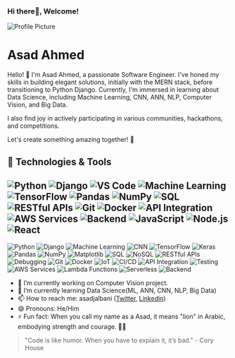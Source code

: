 ### Hi there👋, Welcome!

![Profile Picture](https://link.to/your/image.jpg)

# Asad Ahmed

Hello! 👋 I'm Asad Ahmed, a passionate Software Engineer. I've honed my skills in building elegant solutions, initially with the MERN stack, before transitioning to Python Django. Currently, I'm immersed in learning about Data Science, including Machine Learning, CNN, ANN, NLP, Computer Vision, and Big Data. 

I also find joy in actively participating in various communities, hackathons, and competitions.

Let's create something amazing together! 🚀

## 🔧 Technologies & Tools

![Python](https://img.icons8.com/color/48/000000/python.png)
![Django](https://img.icons8.com/color/48/000000/django.png)
![VS Code](https://img.icons8.com/color/48/000000/visual-studio-code-2019.png)
![Machine Learning](https://img.icons8.com/office/48/000000/artificial-intelligence.png)
![TensorFlow](https://img.icons8.com/color/48/000000/tensorflow.png)
![Pandas](https://img.icons8.com/color/48/000000/pandas.png)
![NumPy](https://img.icons8.com/color/48/000000/numpy.png)
![SQL](https://img.icons8.com/color/48/000000/sql.png)
![RESTful APIs](https://img.icons8.com/dusk/48/000000/api-settings.png)
![Git](https://img.icons8.com/color/48/000000/git.png)
![Docker](https://img.icons8.com/color/48/000000/docker.png)
![API Integration](https://img.icons8.com/color/48/000000/api-settings.png)
![AWS Services](https://img.icons8.com/color/48/000000/amazon-web-services.png)
![Backend](https://img.icons8.com/color/48/000000/server.png)
![JavaScript](https://img.icons8.com/color/48/000000/javascript.png)
![Node.js](https://img.icons8.com/color/48/000000/nodejs.png)
![React](https://img.icons8.com/color/48/000000/react-native.png)
---



![Python](https://img.shields.io/badge/Python-3776AB?style=for-the-badge&logo=python&logoColor=white)
![Django](https://img.shields.io/badge/Django-092E20?style=for-the-badge&logo=django&logoColor=white)
![Machine Learning](https://img.shields.io/badge/Machine%20Learning-FF6F61?style=for-the-badge)
![CNN](https://img.shields.io/badge/CNN-5B89A1?style=for-the-badge)
![TensorFlow](https://img.shields.io/badge/TensorFlow-FF6F61?style=for-the-badge)
![Keras](https://img.shields.io/badge/Keras-5B89A1?style=for-the-badge)
![Pandas](https://img.shields.io/badge/Pandas-150458?style=for-the-badge&logo=pandas&logoColor=white)
![NumPy](https://img.shields.io/badge/NumPy-013243?style=for-the-badge&logo=numpy&logoColor=white)
![Matplotlib](https://img.shields.io/badge/Matplotlib-3776AB?style=for-the-badge&logo=python&logoColor=white)
![SQL](https://img.shields.io/badge/SQL-4479A1?style=for-the-badge&logo=sql&logoColor=white)
![NoSQL](https://img.shields.io/badge/NoSQL-4DB33D?style=for-the-badge&logo=mongodb&logoColor=white)
![RESTful APIs](https://img.shields.io/badge/RESTful%20APIs-6DB33F?style=for-the-badge)
![Debugging](https://img.shields.io/badge/Debugging-FF6F61?style=for-the-badge)
![Git](https://img.shields.io/badge/Git-F05032?style=for-the-badge&logo=git&logoColor=white)
![Docker](https://img.shields.io/badge/Docker-0db7ed?style=for-the-badge)
![IoT](https://img.shields.io/badge/IoT-FF6F61?style=for-the-badge)
![CI/CD](https://img.shields.io/badge/CI%2FCD-2F8CDD?style=for-the-badge)
![API Integration](https://img.shields.io/badge/API%20Integration-FF6F61?style=for-the-badge)
![Testing](https://img.shields.io/badge/Testing-4DB33D?style=for-the-badge)
![AWS Services](https://img.shields.io/badge/AWS%20Services-FF9900?style=for-the-badge&logo=amazonaws)
![Lambda Functions](https://img.shields.io/badge/Lambda%20Functions-FF9900?style=for-the-badge&logo=amazonaws)
![Serverless](https://img.shields.io/badge/Serverless-FF9900?style=for-the-badge&logo=serverless)
![Backend](https://img.shields.io/badge/Backend-2F8CDD?style=for-the-badge)


- 🔭 I’m currently working on Computer Vision project.
- 🌱 I’m currently learning Data Science(ML, ANN, CNN, NLP, Big Data)
- 📫 How to reach me: asadjalbani ([Twitter](https://twitter.com/asad_codes), [Linkedin](https://www.linkedin.com/in/asad-ahmed-jalbani/))
- 😄 Pronouns: He/Him
- ⚡ Fun fact: When you call my name as a  Asad, it means "lion" in Arabic, embodying strength and courage. 🦁🌟

> "Code is like humor. When you have to explain it, it’s bad." - Cory House

